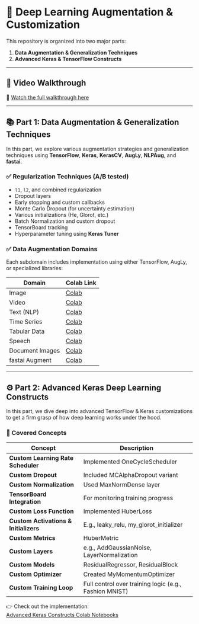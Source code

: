 # 🧠 Deep Learning Augmentation & Customization 

This repository is organized into two major parts:

1. **Data Augmentation & Generalization Techniques**
2. **Advanced Keras & TensorFlow Constructs**

---

## 🎥 Video Walkthrough

📌 [Watch the full walkthrough here](#)  

---

## 📚 Part 1: Data Augmentation & Generalization Techniques

In this part, we explore various augmentation strategies and generalization techniques using **TensorFlow**, **Keras**, **KerasCV**, **AugLy**, **NLPAug**, and **fastai**.

### ✅ Regularization Techniques (A/B tested)
- `l1`, `l2`, and combined regularization
- Dropout layers
- Early stopping and custom callbacks
- Monte Carlo Dropout (for uncertainty estimation)
- Various initializations (He, Glorot, etc.)
- Batch Normalization and custom dropout
- TensorBoard tracking
- Hyperparameter tuning using **Keras Tuner**

### ✅ Data Augmentation Domains
Each subdomain includes implementation using either TensorFlow, AugLy, or specialized libraries:

| Domain          | Colab Link |
|-----------------|------------|
| Image           | [Colab](#) |
| Video           | [Colab](#) |
| Text (NLP)      | [Colab](#) |
| Time Series     | [Colab](#) |
| Tabular Data    | [Colab](#) |
| Speech          | [Colab](#) |
| Document Images | [Colab](#) |
| fastai Augment  | [Colab](#) |

---

## ⚙️ Part 2: Advanced Keras Deep Learning Constructs

In this part, we dive deep into advanced TensorFlow & Keras customizations to get a firm grasp of how deep learning works under the hood.

### 🔧 Covered Concepts

| Concept | Description |
|--------|-------------|
| **Custom Learning Rate Scheduler** | Implemented OneCycleScheduler |
| **Custom Dropout** | Included MCAlphaDropout variant |
| **Custom Normalization** | Used MaxNormDense layer |
| **TensorBoard Integration** | For monitoring training progress |
| **Custom Loss Function** | Implemented HuberLoss |
| **Custom Activations & Initializers** | E.g., leaky_relu, my_glorot_initializer |
| **Custom Metrics** | HuberMetric |
| **Custom Layers** | e.g., AddGaussianNoise, LayerNormalization |
| **Custom Models** | ResidualRegressor, ResidualBlock |
| **Custom Optimizer** | Created MyMomentumOptimizer |
| **Custom Training Loop** | Full control over training logic (e.g., Fashion MNIST) |

👉 Check out the implementation:  
[Advanced Keras Constructs Colab Notebooks](#)


